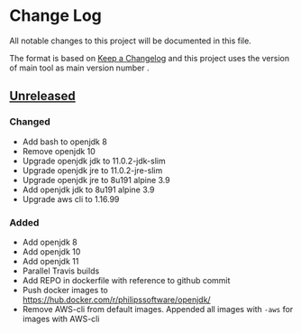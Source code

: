 # Change Log
All notable changes to this project will be documented in this file.

The format is based on [Keep a Changelog](http://keepachangelog.com/)
and this project uses the version of main tool as main version number .

## [Unreleased]

### Changed
- Add bash to openjdk 8 
- Remove openjdk 10
- Upgrade openjdk jdk to 11.0.2-jdk-slim
- Upgrade openjdk jre to 11.0.2-jre-slim
- Upgrade openjdk jre to 8u191 alpine 3.9 
- Add openjdk jdk to 8u191 alpine 3.9 
- Upgrade aws cli to 1.16.99 

### Added
- Add openjdk 8
- Add openjdk 10
- Add openjdk 11
- Parallel Travis builds
- Add REPO in dockerfile with reference to github commit
- Push docker images to https://hub.docker.com/r/philipssoftware/openjdk/
- Remove AWS-cli from default images. Appended all images with `-aws` for images with AWS-cli 

[Unreleased]: https://github.com/philips-software/openjdk
